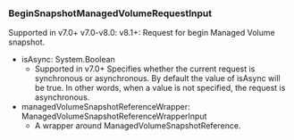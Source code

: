 ### BeginSnapshotManagedVolumeRequestInput
Supported in v7.0+
v7.0-v8.0:
v8.1+: Request for begin Managed Volume snapshot.

- isAsync: System.Boolean
  - Supported in v7.0+
Specifies whether the current request is synchronous or asynchronous. By default the value of isAsync will be true. In other words, when a value is not specified, the request is asynchronous.
- managedVolumeSnapshotReferenceWrapper: ManagedVolumeSnapshotReferenceWrapperInput
  - A wrapper around ManagedVolumeSnapshotReference.
